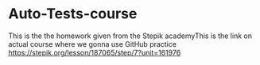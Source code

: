 # Auto-Tests-course
This is the the homework given from the Stepik academyThis is the link on actual course where we gonna use GitHub practice https://stepik.org/lesson/187065/step/7?unit=161976
